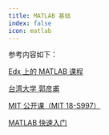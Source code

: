 ```yaml
---
title: MATLAB 基础
index: false
icon: matlab
---
```


参考内容如下：

[Edx 上的 MATLAB 课程](https://learning.edx.org/course/course-v1:MathWorks+intro_matlab+2T2021/home)

[台湾大学 郭彦甫](https://www.mlmvlab.bime.ntu.edu.tw/matlab-之工程應用)

[MIT 公开课（MIT 18-S997）](https://ocw.mit.edu/courses/18-s997-introduction-to-matlab-programming-fall-2011/)

[MATLAB 快速入门](https://ww2.mathworks.cn/help/matlab/getting-started-with-matlab.html)
